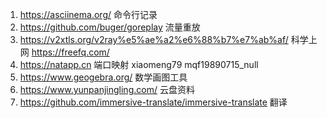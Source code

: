 1. https://asciinema.org/  命令行记录
2. https://github.com/buger/goreplay 流量重放
3. https://v2xtls.org/v2ray%e5%ae%a2%e6%88%b7%e7%ab%af/ 科学上网  https://freefq.com/
4. https://natapp.cn 端口映射 xiaomeng79  mqf19890715_null
6. https://www.geogebra.org/  数学画图工具
7. https://www.yunpanjingling.com/  云盘资料
8. https://github.com/immersive-translate/immersive-translate  翻译